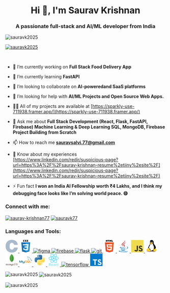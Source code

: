 <h1 align="center">Hi 👋, I'm Saurav Krishnan</h1>
<h3 align="center">A passionate full-stack and AI/ML developer from India</h3>

<p align="left"> <img src="https://komarev.com/ghpvc/?username=sauravk2025&label=Profile%20views&color=0e75b6&style=flat" alt="sauravk2025" /> </p>

<p align="left"> <a href="https://github.com/ryo-ma/github-profile-trophy"><img src="https://github-profile-trophy.vercel.app/?username=sauravk2025" alt="sauravk2025" /></a> </p>

<p align="left"> <a href="https://twitter.com/" target="blank"><img src="https://img.shields.io/twitter/follow/?logo=twitter&style=for-the-badge" alt="" /></a> </p>

- 🔭 I’m currently working on **Full Stack Food Delivery App**

- 🌱 I’m currently learning **FastAPI**

- 👯 I’m looking to collaborate on **AI-poweredand SaaS platforms**

- 🤝 I’m looking for help with **AI/ML Projects and Open Source Web Apps.**

- 👨‍💻 All of my projects are available at [https://sparkly-use-711938.framer.app/](https://sparkly-use-711938.framer.app/)

- 💬 Ask me about **Full Stack Development (React, Flask, FastAPI, Firebase) Machine Learning & Deep Learning SQL, MongoDB, Firebase Project Building from Scratch**

- 📫 How to reach me **sauravsalvi.77@gmail.com**

- 📄 Know about my experiences [https://www.linkedin.com/redir/suspicious-page?url=https%3A%2F%2Fsaurav-krishnan-resume%2etiiny%2esite%2F](https://www.linkedin.com/redir/suspicious-page?url=https%3A%2F%2Fsaurav-krishnan-resume%2etiiny%2esite%2F)

- ⚡ Fun fact **I won an India AI Fellowship worth ₹4 Lakhs, and I think my debugging face looks like I’m solving world peace. 😄**

<h3 align="left">Connect with me:</h3>
<p align="left">
<a href="https://linkedin.com/in/saurav-krishnan77" target="blank"><img align="center" src="https://raw.githubusercontent.com/rahuldkjain/github-profile-readme-generator/master/src/images/icons/Social/linked-in-alt.svg" alt="saurav-krishnan77" height="30" width="40" /></a>
<a href="https://kaggle.com/sauravk77" target="blank"><img align="center" src="https://raw.githubusercontent.com/rahuldkjain/github-profile-readme-generator/master/src/images/icons/Social/kaggle.svg" alt="sauravk77" height="30" width="40" /></a>
</p>

<h3 align="left">Languages and Tools:</h3>
<p align="left"> <a href="https://www.cprogramming.com/" target="_blank" rel="noreferrer"> <img src="https://raw.githubusercontent.com/devicons/devicon/master/icons/c/c-original.svg" alt="c" width="40" height="40"/> </a> <a href="https://www.w3schools.com/css/" target="_blank" rel="noreferrer"> <img src="https://raw.githubusercontent.com/devicons/devicon/master/icons/css3/css3-original-wordmark.svg" alt="css3" width="40" height="40"/> </a> <a href="https://www.figma.com/" target="_blank" rel="noreferrer"> <img src="https://www.vectorlogo.zone/logos/figma/figma-icon.svg" alt="figma" width="40" height="40"/> </a> <a href="https://firebase.google.com/" target="_blank" rel="noreferrer"> <img src="https://www.vectorlogo.zone/logos/firebase/firebase-icon.svg" alt="firebase" width="40" height="40"/> </a> <a href="https://flask.palletsprojects.com/" target="_blank" rel="noreferrer"> <img src="https://www.vectorlogo.zone/logos/pocoo_flask/pocoo_flask-icon.svg" alt="flask" width="40" height="40"/> </a> <a href="https://git-scm.com/" target="_blank" rel="noreferrer"> <img src="https://www.vectorlogo.zone/logos/git-scm/git-scm-icon.svg" alt="git" width="40" height="40"/> </a> <a href="https://www.w3.org/html/" target="_blank" rel="noreferrer"> <img src="https://raw.githubusercontent.com/devicons/devicon/master/icons/html5/html5-original-wordmark.svg" alt="html5" width="40" height="40"/> </a> <a href="https://www.java.com" target="_blank" rel="noreferrer"> <img src="https://raw.githubusercontent.com/devicons/devicon/master/icons/java/java-original.svg" alt="java" width="40" height="40"/> </a> <a href="https://developer.mozilla.org/en-US/docs/Web/JavaScript" target="_blank" rel="noreferrer"> <img src="https://raw.githubusercontent.com/devicons/devicon/master/icons/javascript/javascript-original.svg" alt="javascript" width="40" height="40"/> </a> <a href="https://www.linux.org/" target="_blank" rel="noreferrer"> <img src="https://raw.githubusercontent.com/devicons/devicon/master/icons/linux/linux-original.svg" alt="linux" width="40" height="40"/> </a> <a href="https://www.mongodb.com/" target="_blank" rel="noreferrer"> <img src="https://raw.githubusercontent.com/devicons/devicon/master/icons/mongodb/mongodb-original-wordmark.svg" alt="mongodb" width="40" height="40"/> </a> <a href="https://www.mysql.com/" target="_blank" rel="noreferrer"> <img src="https://raw.githubusercontent.com/devicons/devicon/master/icons/mysql/mysql-original-wordmark.svg" alt="mysql" width="40" height="40"/> </a> <a href="https://www.python.org" target="_blank" rel="noreferrer"> <img src="https://raw.githubusercontent.com/devicons/devicon/master/icons/python/python-original.svg" alt="python" width="40" height="40"/> </a> <a href="https://reactjs.org/" target="_blank" rel="noreferrer"> <img src="https://raw.githubusercontent.com/devicons/devicon/master/icons/react/react-original-wordmark.svg" alt="react" width="40" height="40"/> </a> <a href="https://www.tensorflow.org" target="_blank" rel="noreferrer"> <img src="https://www.vectorlogo.zone/logos/tensorflow/tensorflow-icon.svg" alt="tensorflow" width="40" height="40"/> </a> <a href="https://www.typescriptlang.org/" target="_blank" rel="noreferrer"> <img src="https://raw.githubusercontent.com/devicons/devicon/master/icons/typescript/typescript-original.svg" alt="typescript" width="40" height="40"/> </a> </p>

<p><img align="left" src="https://github-readme-stats.vercel.app/api/top-langs?username=sauravk2025&show_icons=true&locale=en&layout=compact" alt="sauravk2025" /></p>

<p>&nbsp;<img align="center" src="https://github-readme-stats.vercel.app/api?username=sauravk2025&show_icons=true&locale=en" alt="sauravk2025" /></p>

<p><img align="center" src="https://github-readme-streak-stats.herokuapp.com/?user=sauravk2025&" alt="sauravk2025" /></p>
